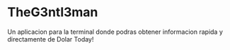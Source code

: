 # TheG3ntl3man
Un aplicacion para la terminal donde podras obtener informacion rapida y directamente de Dolar Today!
